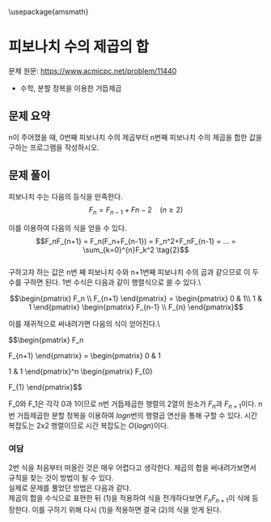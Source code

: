 \usepackage{amsmath}  

피보나치 수의 제곱의 합
=
문제 원문: https://www.acmicpc.net/problem/11440
- 수학, 분할 정복을 이용한 거듭제곱

## 문제 요약
n이 주어졌을 때, 0번째 피보나치 수의 제곱부터 n번째 피보나치 수의 제곱을 합한 값을 구하는 프로그램을 작성하시오.
## 문제 풀이
피보나치 수는 다음의 등식을 만족한다.
$$F_n = F_{n-1} + F{n-2} \ \ \ \ (n \ge 2) \tag{1}$$

이를 이용하여 다음의 식을 얻을 수 있다.\
$$F_nF_{n+1} = F_n(F_n+F_{n-1}) = F_n^2+F_nF_{n-1} = ... = \sum_{k=0}^{n}F_k^2 \tag{2}$$   
구하고자 하는 값은 n번 째 피보나치 수와 n+1번째 피보나치 수의 곱과 같으므로 이 두 수를 구하면 된다. 1번 수식은 다음과 같이 행렬식으로 쓸 수 있다.\

$$\begin{pmatrix} F_n \\ F_{n+1} \end{pmatrix} = \begin{pmatrix} 0 & 1\\ 1 & 1 \end{pmatrix} \begin{pmatrix} F_{n-1} \\ F_{n} \end{pmatrix}$$  

이를 재귀적으로 써내려가면 다음의 식이 얻어진다.\

$$\begin{pmatrix} F_n 

F_{n+1} \end{pmatrix} = \begin{pmatrix} 0 & 1

1 & 1 \end{pmatrix}^n \begin{pmatrix} F_{0} 

F_{1} \end{pmatrix}$$  

F_0와 F_1은 각각 0과 1이므로 n번 거듭제곱한 행렬의 2열의 원소가 $`F_n`$과 $`F_{n+1}`$이다.
n번 거듭제곱한 분할 정복을 이용하여 $`logn`$번의 행렬곱 연산을 통해 구할 수 있다.
시간복잡도는 2x2 행렬이므로 시간 복잡도는 $`O(logn)`$이다.

### 여담
2번 식을 처음부터 떠올린 것은 매우 어렵다고 생각한다. 제곱의 합을 써내려가보면서 규칙을 찾는 것이 방법이 될 수 있다.  
실제로 문제를 풀었던 방법은 다음과 같다.   
제곱의 합을 수식으로 표현한 뒤 (1)을 적용하여 식을 전개하다보면 $F_nF_{n+1}$이 식에 등장한다. 이를 구하기 위해 다시 (1)을 적용하면 결국 (2)의 식을 얻게 된다.



